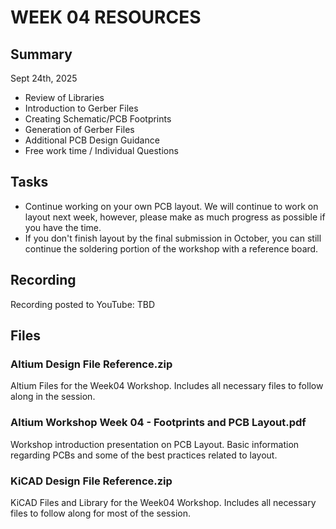 # WEEK 04 RESOURCES

## Summary

Sept 24th, 2025

- Review of Libraries
- Introduction to Gerber Files
- Creating Schematic/PCB Footprints
- Generation of Gerber Files
- Additional PCB Design Guidance
- Free work time / Individual Questions

## Tasks

- Continue working on your own PCB layout. We will continue to work on layout next week, however, please make as much progress as possible if you have the time.
- If you don't finish layout by the final submission in October, you can still continue the soldering portion of the workshop with a reference board.

## Recording

Recording posted to YouTube: TBD

## Files
### Altium Design File Reference.zip
Altium Files for the Week04 Workshop. Includes all necessary files to follow along in the session.

### Altium Workshop Week 04 - Footprints and PCB Layout.pdf
Workshop introduction presentation on PCB Layout. Basic information regarding PCBs and some of the best practices related to layout.

### KiCAD Design File Reference.zip
KiCAD Files and Library for the Week04 Workshop. Includes all necessary files to follow along for most of the session.

